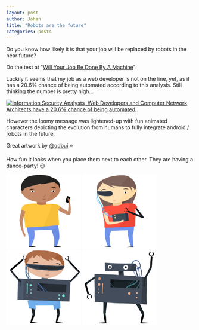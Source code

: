```yaml
---
layout: post
author: Johan
title: "Robots are the future"
categories: posts
---
```


Do you know how likely it is that your job will be replaced by robots in the near future?

Do the test at "[Will Your Job Be Done By A Machine](http://www.npr.org/sections/money/2015/05/21/408234543/will-your-job-be-done-by-a-machine)".

Luckily it seems that my job as a web developer is not on the line, yet, as it has a 20.6% chance of being automated according to this analysis. Still thinking the number is pretty high...

[![Information Security Analysts, Web Developers and Computer Network Architects have a
20.6% chance of being automated.](/images/20150528-qdbui/20percentchanceofbeingautomated.png)](/images/20150528-qdbui/20percentchanceofbeingautomated.jpg)

However the loomy message was lightened-up with fun animated characters depicting the evolution from humans to fully integrate android / robots in the future.

Great artwork by [@qdbui](https://twitter.com/qdbui) :star:

How fun it looks when you place them next to each other. They are having a dance-party! :smirk:

<div class="background-light image-gallery">

<img src="/images/20150528-qdbui/human-1.gif" alt="human 1">
<img src="/images/20150528-qdbui/human-2.gif" alt="human 2">
<img src="/images/20150528-qdbui/human-3.gif" alt="human 3">
<img src="/images/20150528-qdbui/human-4.gif" alt="human 4">

</div>



